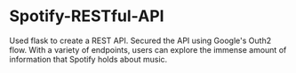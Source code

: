 # Spotify-RESTful-API
Used flask to create a REST API. Secured the API using Google's Outh2 flow. With a variety of endpoints, users can explore the immense amount of information that Spotify holds about music.
